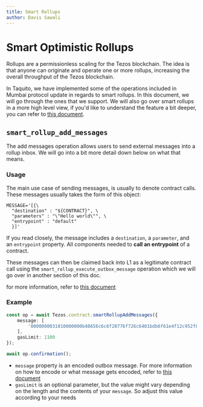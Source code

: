 ```yaml
---
title: Smart Rollups
author: Davis Sawali 
---
```


# Smart Optimistic Rollups

Rollups are a permissionless scaling for the Tezos blockchain. The idea is that anyone can originate and operate one or more rollups, increasing the overall throughput of the Tezos blockchain.

In Taquito, we have implemented some of the operations included in Mumbai protocol update in regards to smart rollups. In this document, we will go through the ones that we support. We will also go over smart rollups in a more high level view, if you'd like to understand the feature a bit deeper, you can refer to [this document](https://tezos.gitlab.io/mumbai/smart_rollups.html).

## `smart_rollup_add_messages`
The add messages operation allows users to send external messages into a rollup inbox. We will go into a bit more detail down below on what that means.

### Usage
The main use case of sending messages, is usually to denote contract calls. These messages usually takes the form of this object:
```
MESSAGE='[{\
  "destination" : "${CONTRACT}", \
  "parameters" : "\"Hello world\"", \
  "entrypoint" : "default" 
  }]'
``` 

If you read closely, the message includes a `destination`, a `parameter`, and an `entrypoint` property. All components needed to **call an entrypoint** of a contract.

These messages can then be claimed back into L1 as a legitimate contract call using the `smart_rollup_execute_outbox_message` operation which we will go over in another section of this doc.

for more information, refer to [this document](https://tezos.gitlab.io/mumbai/smart_rollups.html#sending-an-external-inbox-message)

### Example
```typescript
const op = await Tezos.contract.smartRollupAddMessages({
    message: [
        '0000000031010000000b48656c6c6f20776f726c6401bdb6f61e4f12c952f807ae7d3341af5367887dac000000000764656661756c74'
    ],
    gasLimit: 1100
});

await op.confirmation();
```

- `message` property is an encoded outbox message. For more information on how to encode or what message gets encoded, refer to [this document](https://tezos.gitlab.io/mumbai/smart_rollups.html#sending-an-external-inbox-message)
- `gasLimit` is an optional parameter, but the value might vary depending on the length and the contents of your `message`. So adjust this value according to your needs


